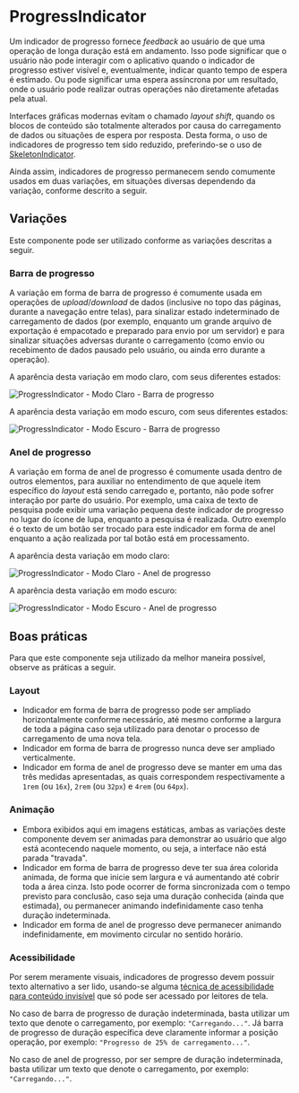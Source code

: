 # ProgressIndicator

Um indicador de progresso fornece _feedback_ ao usuário de que uma operação de longa duração está em andamento. Isso pode significar que o usuário não pode interagir com o aplicativo quando o indicador de progresso estiver visível e, eventualmente, indicar quanto tempo de espera é estimado. Ou pode significar uma espera assíncrona por um resultado, onde o usuário pode realizar outras operações não diretamente afetadas pela atual.

Interfaces gráficas modernas evitam o chamado _layout shift_, quando os blocos de conteúdo são totalmente alterados por causa do carregamento de dados ou situações de espera por resposta. Desta forma, o uso de indicadores de progresso tem sido reduzido, preferindo-se o uso de [SkeletonIndicator](./skeleton-indicator.md).

Ainda assim, indicadores de progresso permanecem sendo comumente usados em duas variações, em situações diversas dependendo da variação, conforme descrito a seguir.

## Variações

Este componente pode ser utilizado conforme as variações descritas a seguir.

### Barra de progresso

A variação em forma de barra de progresso é comumente usada em operações de _upload_/_download_ de dados (inclusive no topo das páginas, durante a navegação entre telas), para sinalizar estado indeterminado de carregamento de dados (por exemplo, enquanto um grande arquivo de exportação é empacotado e preparado para envio por um servidor) e para sinalizar situações adversas durante o carregamento (como envio ou recebimento de dados pausado pelo usuário, ou ainda erro durante a operação).

A aparência desta variação em modo claro, com seus diferentes estados:

![ProgressIndicator - Modo Claro - Barra de progresso](~@source/assets/images/component-progressindicator-light-bar.png)

A aparência desta variação em modo escuro, com seus diferentes estados:

![ProgressIndicator - Modo Escuro - Barra de progresso](~@source/assets/images/component-progressindicator-dark-bar.png)

### Anel de progresso

A variação em forma de anel de progresso é comumente usada dentro de outros elementos, para auxiliar no entendimento de que aquele item específico do _layout_ está sendo carregado e, portanto, não pode sofrer interação por parte do usuário. Por exemplo, uma caixa de texto de pesquisa pode exibir uma variação pequena deste indicador de progresso no lugar do ícone de lupa, enquanto a pesquisa é realizada. Outro exemplo é o texto de um botão ser trocado para este indicador em forma de anel enquanto a ação realizada por tal botão está em processamento.

A aparência desta variação em modo claro:

![ProgressIndicator - Modo Claro - Anel de progresso](~@source/assets/images/component-progressindicator-light-ring.png)

A aparência desta variação em modo escuro:

![ProgressIndicator - Modo Escuro - Anel de progresso](~@source/assets/images/component-progressindicator-dark-ring.png)

## Boas práticas

Para que este componente seja utilizado da melhor maneira possível, observe as práticas a seguir.

### Layout

- Indicador em forma de barra de progresso pode ser ampliado horizontalmente conforme necessário, até mesmo conforme a largura de toda a página caso seja utilizado para denotar o processo de carregamento de uma nova tela.
- Indicador em forma de barra de progresso nunca deve ser ampliado verticalmente.
- Indicador em forma de anel de progresso deve se manter em uma das três medidas apresentadas, as quais correspondem respectivamente a `1rem` (ou `16x`), `2rem` (ou `32px`) e `4rem` (ou `64px`).

### Animação

- Embora exibidos aqui em imagens estáticas, ambas as variações deste componente devem ser animadas para demonstrar ao usuário que algo está acontecendo naquele momento, ou seja, a interface não está parada "travada".
- Indicador em forma de barra de progresso deve ter sua área colorida animada, de forma que inicie sem largura e vá aumentando até cobrir toda a área cinza. Isto pode ocorrer de forma sincronizada com o tempo previsto para conclusão, caso seja uma duração conhecida (ainda que estimada), ou permanecer animando indefinidamente caso tenha duração indeterminada.
- Indicador em forma de anel de progresso deve permanecer animando indefinidamente, em movimento circular no sentido horário.

### Acessibilidade

Por serem meramente visuais, indicadores de progresso devem possuir texto alternativo a ser lido, usando-se alguma [técnica de acessibilidade para conteúdo invisível](https://webaim.org/techniques/css/invisiblecontent/) que só pode ser acessado por leitores de tela.

No caso de barra de progresso de duração indeterminada, basta utilizar um texto que denote o carregamento, por exemplo: `"Carregando..."`. Já barra de progresso de duração específica deve claramente informar a posição operação, por exemplo: `"Progresso de 25% de carregamento..."`.

No caso de anel de progresso, por ser sempre de duração indeterminada, basta utilizar um texto que denote o carregamento, por exemplo: `"Carregando..."`.
